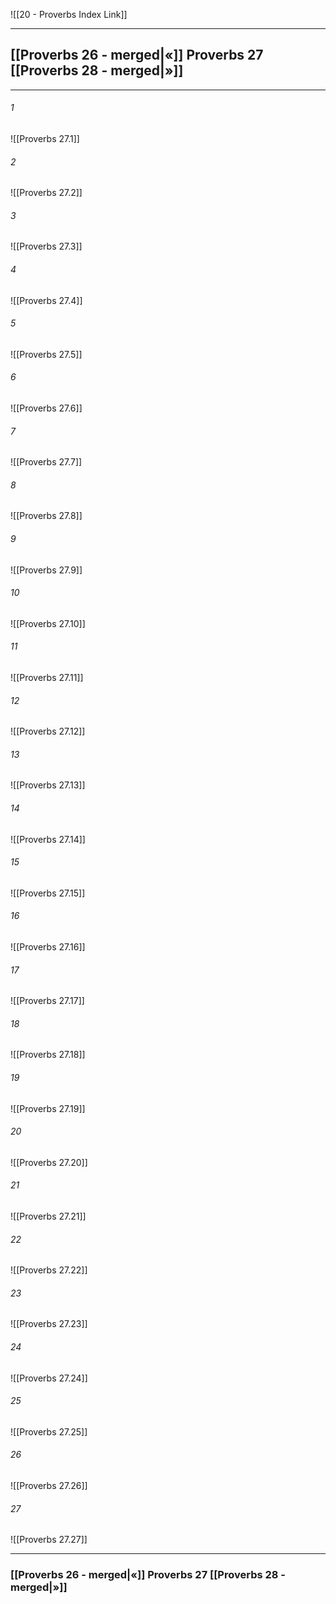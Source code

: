 ![[20 - Proverbs Index Link]]

---
##  [[Proverbs 26 - merged|«]] Proverbs 27 [[Proverbs 28 - merged|»]]

---

###### 1
![[Proverbs 27.1]] 

###### 2
![[Proverbs 27.2]] 

###### 3
![[Proverbs 27.3]] 

###### 4
![[Proverbs 27.4]]

###### 5 
![[Proverbs 27.5]] 

###### 6
![[Proverbs 27.6]] 

###### 7
![[Proverbs 27.7]] 

###### 8
![[Proverbs 27.8]] 

###### 9
![[Proverbs 27.9]] 

###### 10
![[Proverbs 27.10]] 

###### 11
![[Proverbs 27.11]] 

###### 12
![[Proverbs 27.12]]

###### 13
![[Proverbs 27.13]] 

###### 14
![[Proverbs 27.14]] 

###### 15
![[Proverbs 27.15]]

###### 16
![[Proverbs 27.16]] 

###### 17
![[Proverbs 27.17]]

###### 18
![[Proverbs 27.18]] 

###### 19
![[Proverbs 27.19]] 

###### 20
![[Proverbs 27.20]]

###### 21
![[Proverbs 27.21]] 

###### 22
![[Proverbs 27.22]] 

###### 23
![[Proverbs 27.23]]

###### 24
![[Proverbs 27.24]] 

###### 25
![[Proverbs 27.25]]

###### 26
![[Proverbs 27.26]] 

###### 27
![[Proverbs 27.27]] 


---
###  [[Proverbs 26 - merged|«]] Proverbs 27 [[Proverbs 28 - merged|»]]